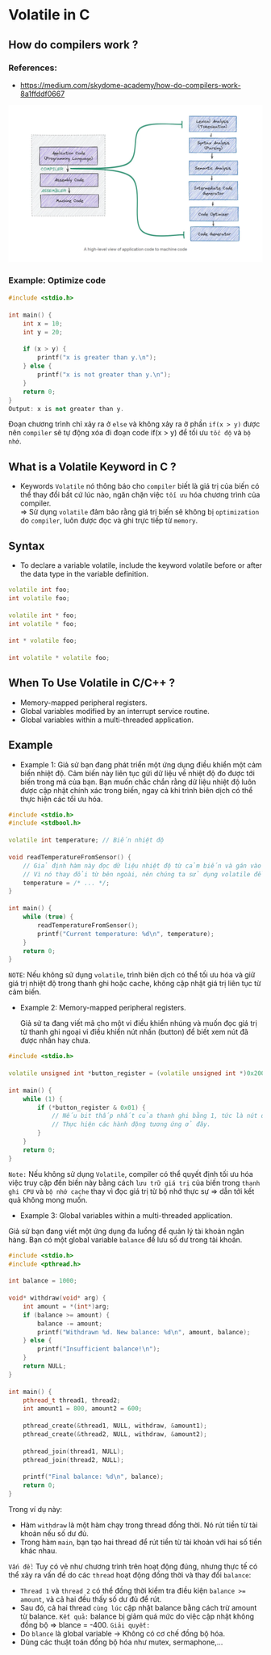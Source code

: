 # Volatile in C
## How do compilers work ?
### References:
- https://medium.com/skydome-academy/how-do-compilers-work-8a1ffddf0667
  
<p align="center">
    <img src="./Images/Compiler.png" width="600px" alt="">
</p>

### Example: Optimize code 
~~~cpp
#include <stdio.h>

int main() {
    int x = 10;
    int y = 20;
    
    if (x > y) {
        printf("x is greater than y.\n");
    } else {
        printf("x is not greater than y.\n");
    }
    return 0;
}
Output: x is not greater than y.
~~~
Đoạn chương trình chỉ xảy ra ở `else` và không xảy ra ở phần `if(x > y)` được nên `compiler` sẽ tự động xóa đi đoạn code if(x > y) để tối ưu `tốc độ` và `bộ nhớ`.

## What is a Volatile Keyword in C ?
- Keywords `Volatile` nó thông báo cho `compiler` biết là giá trị của biến có thể thay đổi bất cứ lúc nào, ngăn chặn việc `tối ưu` hóa chương trình của compiler.<br>
=> Sử dụng `volatile` đảm bảo rằng giá trị biến sẽ không bị `optimization` do `compiler`, luôn được đọc và ghi trực tiếp từ `memory`.

## Syntax
- To declare a variable volatile, include the keyword volatile before or after the data type in the variable definition.
~~~cpp
volatile int foo;
int volatile foo;

volatile int * foo;
int volatile * foo;

int * volatile foo;

int volatile * volatile foo;
~~~

## When To Use Volatile in C/C++ ?
- Memory-mapped peripheral registers.
- Global variables modified by an interrupt service routine.
- Global variables within a multi-threaded application.

## Example
- Example 1: Giả sử bạn đang phát triển một ứng dụng điều khiển một cảm biến nhiệt độ. Cảm biến này liên tục gửi dữ liệu về nhiệt độ đo được tới biến trong mã của bạn. Bạn muốn chắc chắn rằng dữ liệu nhiệt độ luôn được cập nhật chính xác trong biến, ngay cả khi trình biên dịch có thể thực hiện các tối ưu hóa.
~~~cpp
#include <stdio.h>
#include <stdbool.h>

volatile int temperature; // Biến nhiệt độ

void readTemperatureFromSensor() {
    // Giả định hàm này đọc dữ liệu nhiệt độ từ cảm biến và gán vào biến temperature
    // Vì nó thay đổi từ bên ngoài, nên chúng ta sử dụng volatile để đảm bảo tính nhất quán.
    temperature = /* ... */;
}

int main() {
    while (true) {
        readTemperatureFromSensor();
        printf("Current temperature: %d\n", temperature);
    }
    return 0;
}
~~~
`NOTE`: Nếu không sử dụng `volatile`, trình biên dịch có thể tối ưu hóa và giữ giá trị nhiệt độ trong thanh ghi hoặc cache, không cập nhật giá trị liên tục từ cảm biến.

- Example 2: Memory-mapped peripheral registers.
  
  Giả sử ta đang viết mã cho một vi điều khiển nhúng và  muốn đọc giá trị từ thanh ghi ngoại vi điều khiển nút nhấn (button) để biết xem nút đã được nhấn hay chưa.
~~~cpp
#include <stdio.h>

volatile unsigned int *button_register = (volatile unsigned int *)0x20000000;

int main() {
    while (1) {
        if (*button_register & 0x01) {
            // Nếu bit thấp nhất của thanh ghi bằng 1, tức là nút đã được nhấn.
            // Thực hiện các hành động tương ứng ở đây.
        }
    }
    return 0;
}
~~~
`Note:` Nếu không sử dụng `Volatile`, compiler có thể quyết định tối ưu hóa việc truy cập đến biến này bằng cách `lưu trữ giá trị` của biến trong `thanh ghi CPU` và `bộ nhớ cache` thay vì đọc giá trị từ bộ nhớ thực sự => dẫn tới kết quả không mong muốn.

- Example 3: Global variables within a multi-threaded application.

Giả sử bạn đang viết một ứng dụng đa luồng để quản lý tài khoản ngân hàng. Bạn có một global variable `balance` để lưu số dư trong tài khoản.
~~~cpp
#include <stdio.h>
#include <pthread.h>

int balance = 1000;

void* withdraw(void* arg) {
    int amount = *(int*)arg;
    if (balance >= amount) {
        balance -= amount;
        printf("Withdrawn %d. New balance: %d\n", amount, balance);
    } else {
        printf("Insufficient balance!\n");
    }
    return NULL;
}

int main() {
    pthread_t thread1, thread2;
    int amount1 = 800, amount2 = 600;

    pthread_create(&thread1, NULL, withdraw, &amount1);
    pthread_create(&thread2, NULL, withdraw, &amount2);

    pthread_join(thread1, NULL);
    pthread_join(thread2, NULL);

    printf("Final balance: %d\n", balance);
    return 0;
}
~~~
Trong ví dụ này: 
 - Hàm `withdraw` là một hàm chạy trong thread đồng thời. Nó rút tiền từ tài khoản nếu số dư đủ.
 - Trong hàm `main`, bạn tạo hai thread để rút tiền từ tài khoản với hai số tiền khác nhau.

`Vấn đề:` Tuy có vẻ như chương trình trên hoạt động đúng, nhưng thực tế có thể xảy ra vấn đề do các `thread` hoạt động đồng thời và thay đổi `balance`:
 - `Thread 1` và `thread 2` có thể đồng thời kiểm tra điều kiện `balance >= amount`, và cả hai đều thấy số dư đủ để rút.
 - Sau đó, cả hai thread `cùng lúc` cập nhật balance bằng cách trừ amount từ balance.
`Kết quả:` balance bị giảm quá mức do việc cập nhật không đồng bộ => blance = -400.
`Giải quyết:`
 - Do `blance` là global variable -> Không có cơ chế đồng bộ hóa.
 - Dùng các thuật toán đồng bộ hóa như mutex, sermaphone,...
